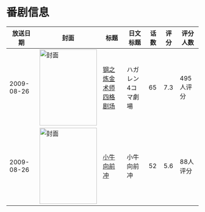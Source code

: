 # 番剧信息

|放送日期|封面|标题|日文标题|话数|评分|评分人数|
|---|---|---|---|---|---|---|
|2009-08-26|<img src="//lain.bgm.tv/pic/cover/c/1f/49/69163_OAFUU.jpg" alt="封面" style="width:150px;height:200px;object-fit:cover;">|[钢之炼金术师 四格剧场](https://bangumi.tv/subject/69163)|ハガレン4コマ劇場|65|7.3|495人评分|
|2009-08-26|<img src="//lain.bgm.tv/pic/cover/c/05/ef/174205_qi7w7.jpg" alt="封面" style="width:150px;height:200px;object-fit:cover;">|[小牛向前冲](https://bangumi.tv/subject/174205)|小牛向前冲|52|5.6|88人评分|
